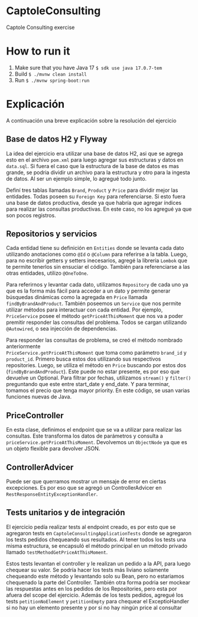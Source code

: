 # CaptoleConsulting
Captole Consulting exercise

# How to run it
1. Make sure that you have Java 17 ```$ sdk use java 17.0.7-tem```
2. Build ```$ ./mvnw clean install```
3. Run ```$ ./mvnw spring-boot:run```

# Explicación
A continuación una breve explicación sobre la resolución del ejercicio

## Base de datos H2 y Flyway
La idea del ejercicio era utilizar una base de datos H2, asi que se agrega esto en el archivo ```pom.xml``` para luego 
agregar sus estructuras y datos en ```data.sql```. Si fuera el caso que la estructura de la base de datos es mas 
grande, se podria dividir un archivo para la estructura y otro para la ingesta de datos. Al ser un ejemplo simple, 
lo agregué todo junto. 

Definí tres tablas llamadas ```Brand```, ```Product``` y ```Price``` para dividir mejor las entidades. Todas poseen 
su ```Foreign Key``` para referenciarse. Si esto fuera una base de datos productiva, desde ya que habría que agregar 
índices 
para realizar las consultas productivas. En este caso, no los agregué ya que son pocos registros. 

## Repositorios y servicios
Cada entidad tiene su definición en ```Entities``` donde se levanta cada dato utilizando anotaciones como ```@Id``` 
o ```@Column``` para referirse a la tabla. Luego, para no escribir getters y setters inecesarios, agregé la libreria 
```Lombok``` que te permite tenerlos sin ensuciar el código. También para referenciarse a las otras entidades, utilizo 
```@OneToOne```.

Para referirnos y levantar cada dato, utilizamos ```Repository``` de cada uno ya que es la forma más fácil para 
acceder a un dato y permite generar búsquedas dinámicas como la agregada en ```Price``` llamada 
```findByBrandAndProduct```. También poseemos un ```Service``` que nos permite utilizar métodos para interactuar con 
cada entidad. Por ejemplo, ```PriceService``` posee el método ```getPriceAtThisMoment``` que nos va a poder premitir 
responder las consultas del problema. Todos se cargan utilizando ```@Autowired```, o sea injección de dependencias.

Para responder las consultas de problema, se creó el método nombrado anteriormente  
```PriceService.getPriceAtThisMoment``` que toma como parámetro ```brand_id``` y ```product_id```. Primero busca 
estos dos utilizando sus respectivos repositories. Luego, se utiliza el método en ```Price``` buscando por estos dos 
(```findByBrandAndProduct```). Este puede no estar presente, es por eso que devuelve un Optional. Para filtrar por 
fechas, utilizamos ```stream()``` y ```filter()``` preguntando que este entre start_date y end_date. Y para terminar,
tomamos el precio que tenga mayor priority. En este código, se usan varias funciones nuevas de Java.

## PriceController
En esta clase, definimos el endpoint que se va a utilizar para realizar las consultas. Este transforma los datos de 
parámetros y consulta a ```priceService.getPriceAtThisMoment```. Devolvemos un ```ObjectNode``` ya que es un objeto 
flexible para devolver JSON. 

## ControllerAdvicer
Puede ser que querramos mostrar un mensaje de error en ciertas excepciones. Es por eso que se agregó un 
ControllerAdvicer en ```RestResponseEntityExceptionHandler```.

## Tests unitarios y de integración
El ejercicio pedía realizar tests al endpoint creado, es por esto que se agregaron tests en 
```CaptoleConsultingApplicationTests``` donde se agregaron los tests pedidos chequeando sus resultados. Al tener 
todos los tests una misma estructura, se encapsuló el método principal en un método privado llamado ```testMethodGetPriceAtThisMoment```. 

Estos tests levantan el controller y le realizan un pedido a la API, para luego chequear su valor. Se podría hacer 
los tests más liviano solamente chequeando este método y levantando solo su Bean, pero no estariamos chequenado la 
parte del Controller. También otra forma podria ser mockear las respuestas antes en los pedidos de los Repositories, 
pero esta por afuera del scope del ejercicio. Además de los tests pedidos, agregué los tests ```petitionNoElement``` y ```petitionEmpty``` para chequear el ExceptioHandler si no hay un elemento presente y por si no hay ningún price al consultar

